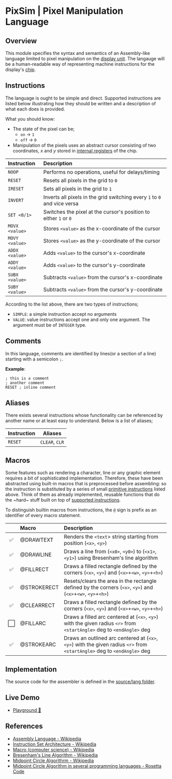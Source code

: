 # PixSim | Pixel Manipulation Language

## Overview

This module specifies the syntax and semantics of an Assembly-like language
limited to pixel manipulation on the [display unit](./display-unit.md). The
langauge will be a human-readable way of representing machine instructions for
the display's [chip](./virtual-chip.md).

## Instructions

The language is ought to be simple and direct. Supported instructions are listed
below illustrating how they should be written and a description of what each
does is provided.

What you should know:

-   The state of the pixel can be;
    -   `on` -> `1`
    -   `off` -> `0`
-   Manipulation of the pixels uses an abstract cursor consisting of two
    coordinates, _x_ and _y_ stored in
    [internal registers](./virtual-chip.md#internal-registers) of the chip.

| **Instruction** | **Description**                                                          |
| :-------------- | :----------------------------------------------------------------------- |
| `NOOP`          | Performs no operations, useful for delays/timing                         |
| `RESET`         | Resets all pixels in the grid to `0`                                     |
| `IRESET`        | Sets all pixels in the grid to `1`                                       |
| `INVERT`        | Inverts all pixels in the grid switching every `1` to `0` and vice versa |
| `SET <0/1>`     | Switches the pixel at the cursor's position to either `1` or `0`         |
| `MOVX <value>`  | Stores `<value>` as the x-coordinate of the cursor                       |
| `MOVY <value>`  | Stores `<value>` as the y-coordinate of the cursor                       |
| `ADDX <value>`  | Adds `<value>` to the cursor's x-coordinate                              |
| `ADDY <value>`  | Adds `<value>` to the cursor's y-coordinate                              |
| `SUBX <value>`  | Subtracts `<value>` from the cursor's x-coordinate                       |
| `SUBY <value>`  | Subtracts `<value>` from the cursor's y-coordinate                       |

According to the list above, there are two types of instructions;

-   `SIMPLE`: a simple instruction accept no arguments
-   `VALUE`: value instructions accept one and only one argument. The argument
    must be of `INTEGER` type.

## Comments

In this language, comments are identified by lines(or a section of a line)
starting with a semicolon `;`.

**Example**:

```
; this is a comment
; another comment
RESET ; inline comment
```

## Aliases

There exists several instructions whose functionality can be referenced by
another name or at least easy to understand. Below is a list of aliases;

| **Instruction** | **Aliases**    |
| --------------- | -------------- |
| `RESET`         | `CLEAR`, `CLR` |

## Macros

Some features such as rendering a character, line or any graphic element
requires a bit of sophisticated implementation. Therefore, these have been
abstracted using built-in macros that is preprocessed before assembling: so the
instruction is substituted by a series of small
[primitive instructions](#instructions) listed above. Think of them as already
implemented, reusable functions that do the ~hard~ stuff built on top of
[supported instructions](#instructions).

To distinguish builtin macros from instructions, the `@` sign is prefix as an
identifier of every macro statement.

|     | **Macro**                                      | **Description**                                                                                                          |
| :-: | :--------------------------------------------- | :----------------------------------------------------------------------------------------------------------------------- |
| ✅  | @DRAWTEXT <x> <y> <text>                       | Renders the `<text`> string starting from position (`<x>`, `<y>`)                                                        |
| ✅  | @DRAWLINE <x1> <y1> <x2> <y2>                  | Draws a line from (`<x0>`, `<y0>`) to (`<x1>`, `<y1>`) using Bresenham's line algorithm                                  |
| ✅  | @FILLRECT <x> <y> <w> <h>                      | Draws a filled rectangle defined by the corners (`<x>`, `<y>`) and (`<x>`+`<w>`, `<y>`+`<h>`)                            |
| ✅  | @STROKERECT <x> <y> <w> <h>                    | Resets/clears the area in the rectangle defined by the corners (`<x>`, `<y>`) and (`<x>`+`<w>`, `<y>`+`<h>`)             |
| ✅  | @CLEARRECT <x> <y> <w> <h>                     | Draws a filled rectangle defined by the corners (`<x>`, `<y>`) and (`<x>`+`<w>`, `<y>`+`<h>`)                            |
| ⬜️ | @FILLARC <x> <y> <r> <startAngle> <endAngle>   | Draws a filled arc centered at (`<x>`, `<y>`) with the given radius `<r>` from `<startAngle>` deg to `<endAngle>` deg    |
| ✅  | @STROKEARC <x> <y> <r> <startAngle> <endAngle> | Draws an outlined arc centered at (`<x>`, `<y>`) with the given radius `<r>` from `<startAngle>` deg to `<endAngle>` deg |

## Implementation

The source code for the assembler is defined in the
[source/lang folder](../source/lang/).

## Live Demo

-   [Playground :rocket:](https://henryhale.github.io/pixsim/lang.html)

## References

-   [Assembly Language - Wikipedia](https://wikipedia.org/wiki/Assembly_language)
-   [Instruction Set Architecture - Wikipedia](https://wikipedia.org/wiki/Instruction_set_architecture)
-   [Macro (computer science) - Wikipedia](<https://wikipedia.org/wiki/Macro_(computer_science)>)
-   [Bresenham's Line Algorithm - Wikipedia](https://wikipedia.org/wiki/Bresenham%27s_line_algorithm)
-   [Midpoint Circle Algorithrm - Wikipedia](https://en.wikipedia.org/wiki/Midpoint_circle_algorithm)
-   [Midpoint Circle Algorithm in several programming languages - Rosetta Code](https://rosettacode.org/wiki/Bitmap/Midpoint_circle_algorithm)
